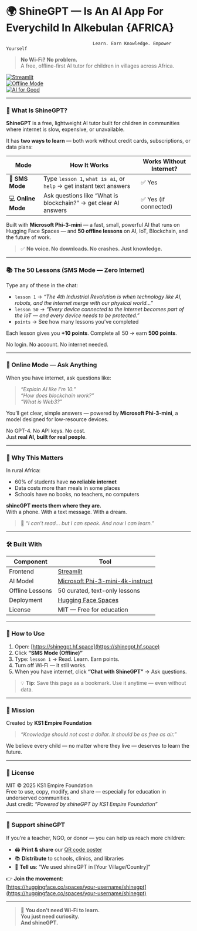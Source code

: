 # 🌍 ShineGPT — Is An AI App For Everychild In Alkebulan {AFRICA}
                                     Learn. Earn Knowledge. Empower Yourself

> **No Wi-Fi? No problem.**  
> A free, offline-first AI tutor for children in villages across Africa.

[![Streamlit](https://img.shields.io/badge/Interface-Streamlit-blue)](https://streamlit.io)  
[![Offline Mode](https://img.shields.io/badge/SMS--Mode-Offline-green)](https://huggingface.co/spaces/your-username/shinegpt)  
[![AI for Good](https://img.shields.io/badge/Mission-Empower-Affordable)](https://huggingface.co/spaces/your-username/shinegpt)

---

### 🚀 What Is ShineGPT?

**ShineGPT** is a free, lightweight AI tutor built for children in communities where internet is slow, expensive, or unavailable.

It has **two ways to learn** — both work without credit cards, subscriptions, or data plans:

| Mode | How It Works | Works Without Internet? |
|------|--------------|--------------------------|
| 📱 **SMS Mode** | Type `lesson 1`, `what is ai`, or `help` → get instant text answers | ✅ Yes |
| 💻 **Online Mode** | Ask questions like “What is blockchain?” → get clear AI answers | ✅ Yes (if connected) |

Built with **Microsoft Phi-3-mini** — a fast, small, powerful AI that runs on Hugging Face Spaces — and **50 offline lessons** on AI, IoT, Blockchain, and the future of work.

> ✅ **No voice. No downloads. No crashes. Just knowledge.**

---

### 📚 The 50 Lessons (SMS Mode — Zero Internet)

Type any of these in the chat:

- `lesson 1` → *“The 4th Industrial Revolution is when technology like AI, robots, and the internet merge with our physical world...”*
- `lesson 50` → *“Every device connected to the internet becomes part of the IoT — and every device needs to be protected.”*
- `points` → See how many lessons you’ve completed

Each lesson gives you **+10 points**. Complete all 50 → earn **500 points**.

No login. No account. No internet needed.

---

### 💬 Online Mode — Ask Anything

When you have internet, ask questions like:

> _“Explain AI like I’m 10.”_  
> _“How does blockchain work?”_  
> _“What is Web3?”_

You’ll get clear, simple answers — powered by **Microsoft Phi-3-mini**, a model designed for low-resource devices.

No GPT-4. No API keys. No cost.  
Just **real AI, built for real people**.

---

### 🌱 Why This Matters

In rural Africa:
- 60% of students have **no reliable internet**
- Data costs more than meals in some places
- Schools have no books, no teachers, no computers

**shineGPT meets them where they are.**  
With a phone. With a text message. With a dream.

> 💬 *“I can’t read… but I can speak. And now I can learn.”*

---

### 🛠️ Built With

| Component | Tool |
|---------|------|
| Frontend | [Streamlit](https://streamlit.io) |
| AI Model | [Microsoft Phi-3-mini-4k-instruct](https://huggingface.co/microsoft/Phi-3-mini-4k-instruct) |
| Offline Lessons | 50 curated, text-only lessons |
| Deployment | [Hugging Face Spaces](https://huggingface.co/spaces) |
| License | MIT — Free for education |

---

### 📲 How to Use

1. Open: [https://shinegpt.hf.space](https://shinegpt.hf.space)  
2. Click **“SMS Mode (Offline)”**  
3. Type: `lesson 1` → Read. Learn. Earn points.  
4. Turn off Wi-Fi — it still works.  
5. When you have internet, click **“Chat with ShineGPT”** → Ask questions.

> 💡 **Tip**: Save this page as a bookmark. Use it anytime — even without data.

---

### 🙌 Mission

Created by **KS1 Empire Foundation**  
> _“Knowledge should not cost a dollar. It should be as free as air.”_

We believe every child — no matter where they live — deserves to learn the future.

---

### 📜 License

MIT © 2025 KS1 Empire Foundation  
Free to use, copy, modify, and share — especially for education in underserved communities.  
Just credit: _“Powered by shineGPT by KS1 Empire Foundation”_

---

### 📩 Support shineGPT

If you’re a teacher, NGO, or donor — you can help us reach more children:

- 🖨️ **Print & share** our [QR code poster](https://huggingface.co/spaces/your-username/shinegpt)  
- 📚 **Distribute** to schools, clinics, and libraries  
- 💬 **Tell us**: “We used shineGPT in [Your Village/Country]”

👉 **Join the movement**:  
[https://huggingface.co/spaces/your-username/shinegpt](https://huggingface.co/spaces/your-username/shinegpt)

---

> 🌟 **You don’t need Wi-Fi to learn.  
> You just need curiosity.  
> And shineGPT.**
